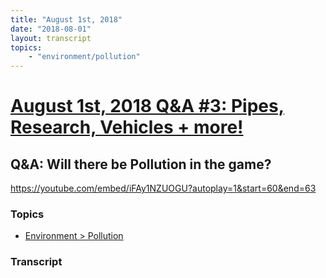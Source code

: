 ```yaml
---
title: "August 1st, 2018"
date: "2018-08-01"
layout: transcript
topics: 
    - "environment/pollution"
---
```

# [August 1st, 2018 Q&A #3: Pipes, Research, Vehicles + more!](../2018-08-01.md)
## Q&A: Will there be Pollution in the game?
https://youtube.com/embed/iFAy1NZUOGU?autoplay=1&start=60&end=63
### Topics
* [Environment > Pollution](../topics/environment/pollution.md)

### Transcript

> 
